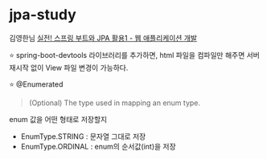 # jpa-study
김영한님   [실전! 스프링 부트와 JPA 활용1 - 웹 애플리케이션 개발](https://www.inflearn.com/course/%EC%8A%A4%ED%94%84%EB%A7%81%EB%B6%80%ED%8A%B8-JPA-%ED%99%9C%EC%9A%A9-1/dashboard)


⭐  spring-boot-devtools 라이브러리를 추가하면, html 파일을 컴파일만 해주면 서버 재시작 없이
View 파일 변경이 가능하다.


⭐  @Enumerated 

>(Optional) The type used in mapping an enum type. 

enum 값을 어떤 형태로 저장할지 
- EnumType.STRING : 문자열 그대로 저장
- EnumType.ORDINAL : enum의 순서값(int)을 저장

